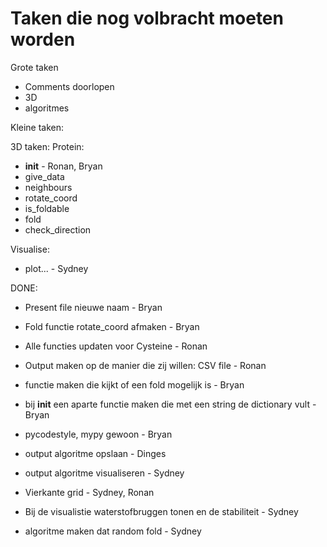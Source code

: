 # Taken die nog volbracht moeten worden

Grote taken
- Comments doorlopen
- 3D
- algoritmes

Kleine taken:

3D taken:
Protein:
- __init__ - Ronan, Bryan
- give_data
- neighbours
- rotate_coord
- is_foldable
- fold
- check_direction

Visualise:
- plot... - Sydney


DONE:
- Present file nieuwe naam - Bryan
- Fold functie rotate_coord afmaken - Bryan
- Alle functies updaten voor Cysteine - Ronan
- Output maken op de manier die zij willen: CSV file - Ronan
- functie maken die kijkt of een fold mogelijk is - Bryan
- bij __init__ een aparte functie maken die met een string de dictionary vult - Bryan
- pycodestyle, mypy gewoon - Bryan
- output algoritme opslaan - Dinges
- output algoritme visualiseren - Sydney
- Vierkante grid - Sydney, Ronan
- Bij de visualistie waterstofbruggen tonen en de stabiliteit - Sydney

- algoritme maken dat random fold - Sydney